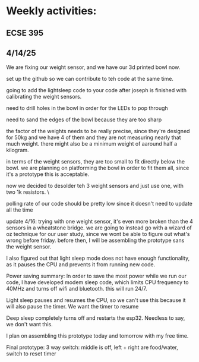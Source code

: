 # Weekly activities:

## ECSE 395 
## 4/14/25

We are fixing our weight sensor, and we have our 3d printed bowl now. 

set up the github so we can contribute to teh code at the same time. 

going to add the lightsleep code to your code after joseph is finished with calibrating the weight sensors. 

need to drill holes in the bowl in order for the LEDs to pop through

need to sand the edges of the bowl because they are too sharp

the factor of the weights needs to be really precise, since they're designed for 50kg and we have 4 of them and they are not measuring nearly that much weight. 
there might also be a minimum weight of aaround half a kilogram.

in terms of the weight sensors, they are too small to fit directly below the bowl. 
we are planning on platforming the bowl in order to fit them all, since it's a prototype this is acceptable. 

now we decided to desolder teh 3 weight sensors and just use one, with two 1k resistors. \


polling rate of our code should be pretty low since it doesn't need to update all the time

update 4/16: trying with one weight sensor, it's even more broken than the 4 sensors in a wheatstone bridge. we are going to instead go with a wizard of oz technique for our user study, since we wont be able to figure out what's wrong before friday. before then, I will be assembling the prototype sans the weight sensor. 

I also figured out that light sleep mode does not have enough functionality, as it pauses the CPU and prevents it from running new code. 

Power saving summary:
In order to save the most power while we run our code, I have developed modem sleep code, which limits CPU frequency to 40MHz and turns off wifi and bluetooth. this will run 24/7.

Light sleep pauses and resumes the CPU, so we can't use this because it will also pause the timer. We want the timer to resume

Deep sleep completely turns off and restarts the esp32. Needless to say, we don't want this. 

I plan on assembling this prototype today and tomorrow with my free time. 

Final prototype: 3 way switch: middle is off, left + right are food/water, switch to reset timer





